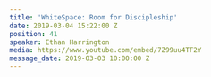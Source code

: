 ```yaml
---
title: 'WhiteSpace: Room for Discipleship'
date: 2019-03-04 15:22:00 Z
position: 41
speaker: Ethan Harrington
media: https://www.youtube.com/embed/7Z99uu4TF2Y
message_date: 2019-03-03 10:00:00 Z
---
```


